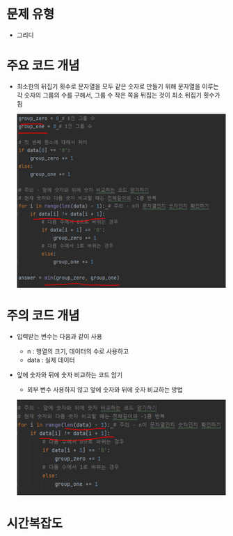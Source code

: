 # 문제 유형
- 그리디

# 주요 코드 개념
- 최소한의 뒤집기 횟수로 문자열을 모두 같은 숫자로 만들기 위해 문자열을 이루는 각 숫자의 그룹의 수를 구해서, 그룹 수 작은 쪽을 뒤집는 것이 최소 뒤집기 횟수가 됨 

  ![img_3.png](img_3.png)

# 주의 코드 개념
- 입력받는 변수는 다음과 같이 사용
  - n : 행열의 크기, 데이터의 수로 사용하고
  - data : 실제 데이터

- 앞에 숫자와 뒤에 숫자 비교하는 코드 암기
  - 외부 변수 사용하지 않고 앞에 숫자와 뒤에 숫자 비교하는 방법
  
  ![img_4.png](img_4.png)

# 시간복잡도
